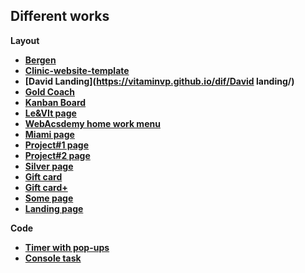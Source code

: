 ## Different works


**Layout**
 - **[Bergen](https://vitaminvp.github.io/dif/Bergen/)**
 - **[Clinic-website-template](https://vitaminvp.github.io/dif/Clinic-website-template/)**
 - **[David Landing](https://vitaminvp.github.io/dif/David landing/)**
 - **[Gold Coach](https://vitaminvp.github.io/dif/GoldCoach/)**
 - **[Kanban Board](https://vitaminvp.github.io/dif/Kanban/)**
 - **[Le&VIt page](https://vitaminvp.github.io/dif/Le&VIt/)**
 - **[WebAcsdemy home work menu](https://vitaminvp.github.io/dif/Menu/)**
 - **[Miami page](https://vitaminvp.github.io/dif/miami/)**
 - **[Project#1 page](https://vitaminvp.github.io/dif/Project#1/)**
 - **[Project#2 page](https://vitaminvp.github.io/dif/Project#2/)**
 - **[Silver page](https://vitaminvp.github.io/dif/Silver/)**
 - **[Gift card](https://vitaminvp.github.io/dif/task2/)** 
 - **[Gift card+](https://vitaminvp.github.io/dif/task2+/)** 
 - **[Some page](https://vitaminvp.github.io/dif/task3/)** 
 - **[Landing page](https://vitaminvp.github.io/dif/task4/)** 
 
 **Code**
 - **[Timer with pop-ups](https://vitaminvp.github.io/dif/task/)**
 - **[Console task](https://vitaminvp.github.io/dif/tackEC/)** 

 
 
 